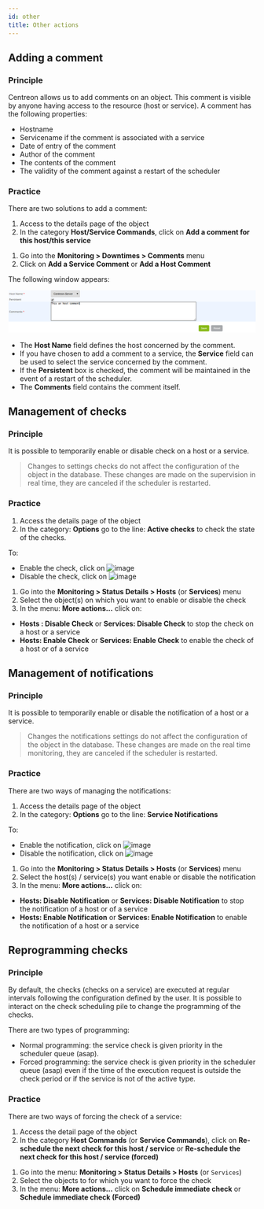 ```yaml
---
id: other
title: Other actions
---
```


## Adding a comment

### Principle

Centreon allows us to add comments on an object. This comment is visible by
anyone having access to the resource (host or service). A comment has the
following properties:

-   Hostname
-   Servicename if the comment is associated with a service
-   Date of entry of the comment
-   Author of the comment
-   The contents of the comment
-   The validity of the comment against a restart of the scheduler

### Practice

There are two solutions to add a comment:

<!--DOCUSAURUS_CODE_TABS-->
<!--From the detailed sheet of an object-->

1.  Access to the details page of the object
2.  In the category **Host/Service Commands**, click on **Add a comment
    for this host/this service**

<!--From the Comment menu-->

1.  Go into the **Monitoring > Downtimes > Comments** menu
2.  Click on **Add a Service Comment** or **Add a Host Comment**

<!--END_DOCUSAURUS_CODE_TABS-->

The following window appears:

![image](../assets/alerts/comment.png)

-   The **Host Name** field defines the host concerned by the comment.
-   If you have chosen to add a comment to a service, the **Service**
    field can be used to select the service concerned by the comment.
-   If the **Persistent** box is checked, the comment will be maintained
    in the event of a restart of the scheduler.
-   The **Comments** field contains the comment itself.

## Management of checks

### Principle

It is possible to temporarily enable or disable check on a host or a service.

> Changes to settings checks do not affect the configuration of the
> object in the database. These changes are made on the supervision in
> real time, they are canceled if the scheduler is restarted.

### Practice

<!--DOCUSAURUS_CODE_TABS-->
<!--From the detailed sheet of an object-->

1.  Access the details page of the object
2.  In the category: **Options** go to the line: **Active checks** to
    check the state of the checks.

To:

-   Enable the check, click on ![image](../assets/configuration/common/enabled.png)
-   Disable the check, click on ![image](../assets/configuration/common/disabled.png)

<!--From real time monitoring-->

1.  Go into the **Monitoring > Status Details > Hosts** (or **Services**)
    menu
2.  Select the object(s) on which you want to enable or disable the
    check
3.  In the menu: **More actions…** click on:

-   **Hosts : Disable Check** or **Services: Disable Check** to stop the
    check on a host or a service
-   **Hosts: Enable Check** or **Services: Enable Check** to enable the
    check of a host or of a service

<!--END_DOCUSAURUS_CODE_TABS-->


## Management of notifications

### Principle

It is possible to temporarily enable or disable the notification of a
host or a service.

> Changes the notifications settings do not affect the configuration of
> the object in the database. These changes are made on the real time
> monitoring, they are canceled if the scheduler is restarted.

### Practice

There are two ways of managing the notifications:

<!--DOCUSAURUS_CODE_TABS-->
<!--From the detailed sheet of an object-->

1.  Access the details page of the object
2.  In the category: **Options** go to the line: **Service
    Notifications**

To:

-   Enable the notification, click on ![image](../assets/configuration/common/enabled.png)
-   Disable the notification, click on ![image](../assets/configuration/common/disabled.png)

<!--From real time monitoring-->

1.  Go into the **Monitoring > Status Details > Hosts** (or **Services**)
    menu
2.  Select the host(s) / service(s) you want enable or disable the
    notification
3.  In the menu: **More actions…** click on:

-   **Hosts: Disable Notification** or **Services: Disable
    Notification** to stop the notification of a host or of a service
-   **Hosts: Enable Notification** or **Services: Enable Notification**
    to enable the notification of a host or a service

<!--END_DOCUSAURUS_CODE_TABS-->

## Reprogramming checks

### Principle

By default, the checks (checks on a service) are executed at regular
intervals following the configuration defined by the user. It is
possible to interact on the check scheduling pile to change the
programming of the checks.

There are two types of programming:

-   Normal programming: the service check is given priority in the
    scheduler queue (asap).
-   Forced programming: the service check is given priority in the
    scheduler queue (asap) even if the time of the execution request is
    outside the check period or if the service is not of the active
    type.

### Practice

There are two ways of forcing the check of a service:

<!--DOCUSAURUS_CODE_TABS-->
<!--From the detailed sheet of an object-->

1.  Access the detail page of the object
2.  In the category **Host Commands** (or **Service Commands**), click
    on **Re-schedule the next check for this host / service** or
    **Re-schedule the next check for this host / service (forced)**

<!--From real time monitoring-->

1.  Go into the menu: **Monitoring > Status Details > Hosts** (or
    `Services`)
2.  Select the objects to for which you want to force the check
3.  In the menu: **More actions…** click on **Schedule immediate check**
    or **Schedule immediate check (Forced)**

<!--END_DOCUSAURUS_CODE_TABS-->